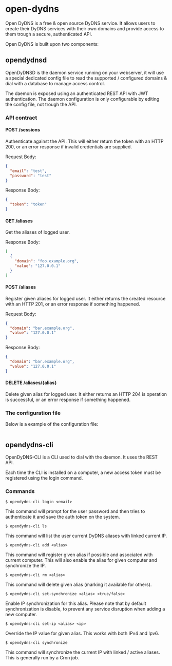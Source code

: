 # open-dydns

Open DyDNS is a free & open source DyDNS service.
It allows users to create their DyDNS services with their own domains and provide access
to them trough a secure, authenticated API.

Open DyDNS is built upon two components:

## opendydnsd

OpenDyDNSD is the daemon service running on your webserver, it will use a special dedicated config file
to read the supported / configured domains & dial with a database to manage access control.

The daemon is exposed using an authenticated REST API with JWT authentication.
The daemon configuration is only configurable by editing the config file, not trough the API.

### API contract

#### POST /sessions

Authenticate against the API.
This will either return the token with an HTTP 200, 
or an error response if invalid credentials are supplied.

Request Body:

```json
{
  "email": "test",
  "password": "test"
}
```

Response Body:

```json
{
  "token": "token"
}
```

#### GET /aliases

Get the aliases of logged user.

Response Body:

```json
[
  {
    "domain": "foo.example.org",
    "value": "127.0.0.1"
  }
]
```

#### POST /aliases

Register given aliases for logged user.
It either returns the created resource with an HTTP 201,
or an error response if something happened.

Request Body:

```json
{
  "domain": "bar.example.org",
  "value": "127.0.0.1"
}
```

Response Body:

```json
{
  "domain": "bar.example.org",
  "value": "127.0.0.1"
}
```

#### DELETE /aliases/{alias}

Delete given alias for logged user.
It either returns an HTTP 204 is operation is successful,
or an error response if something happened.

### The configuration file

Below is a example of the configuration file:

```yaml
```

## opendydns-cli

OpenDyDNS-CLI is a CLI used to dial with the daemon. It uses the REST API.

Each time the CLI is installed on a computer, a new access token must be registered using the login command.

### Commands

```
$ opendydns-cli login <email>
```

This command will prompt for the user password and then tries to authenticate it and save the auth token
on the system.

```
$ opendydns-cli ls
```

This command will list the user current DyDNS aliases with linked current IP.

```
$ opendydns-cli add <alias>
```

This command will register given alias if possible and associated with current computer.
This will also enable the alias for given computer and synchronize the IP.

```
$ opendydns-cli rm <alias>
```

This command will delete given alias (marking it available for others).

```
$ opendydns-cli set-synchronize <alias> <true/false>
```

Enable IP synchronization for this alias.
Please note that by default synchronization is disable, to prevent any service disruption when adding a new computer.

```
$ opendydns-cli set-ip <alias> <ip>
```

Override the IP value for given alias. This works with both IPv4 and Ipv6.

```
$ opendydns-cli synchronize
```

This command will synchronize the current IP with linked / active aliases.
This is generally run by a Cron job.